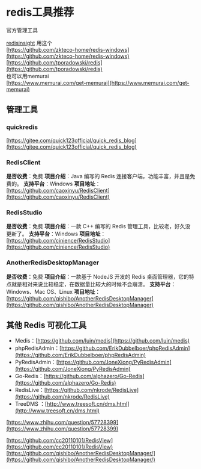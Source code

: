 # redis工具推荐

官方管理工具

[redisinsight](https://download.redisinsight.redis.com/latest/RedisInsight-v2-win-installer.exe)
用这个  
[https://github.com/zkteco-home/redis-windows](https://github.com/zkteco-home/redis-windows)  
[https://github.com/tporadowski/redis](https://github.com/tporadowski/redis)  
也可以用memurai  
[https://www.memurai.com/get-memurai](https://www.memurai.com/get-memurai)  

## 管理工具

### quickredis

[https://gitee.com/quick123official/quick_redis_blog](https://gitee.com/quick123official/quick_redis_blog)

### RedisClient

**是否收费**：免费
**项目介绍**：Java 编写的 Redis 连接客户端，功能丰富，并且是免费的。
**支持平台**：Windows
**项目地址**：[https://github.com/caoxinyu/RedisClient](https://github.com/caoxinyu/RedisClient)

### RedisStudio

**是否收费**：免费
**项目介绍**：一款 C++ 编写的 Redis 管理工具，比较老，好久没更新了。
**支持平台**：Windows
**项目地址**：[https://github.com/cinience/RedisStudio](https://github.com/cinience/RedisStudio)

### AnotherRedisDesktopManager

**是否收费**：免费
**项目介绍**：一款基于 NodeJS 开发的 Redis 桌面管理器，它的特点就是相对来说比较稳定，在数据量比较大的时候不会崩溃。
**支持平台**：Windows、Mac OS、Linux
**项目地址**：[https://github.com/qishibo/AnotherRedisDesktopManager](https://github.com/qishibo/AnotherRedisDesktopManager)

## 其他 Redis 可视化工具

- Medis：[https://github.com/luin/medis](https://github.com/luin/medis)
- phpRedisAdmin：[https://github.com/ErikDubbelboer/phpRedisAdmin](https://github.com/ErikDubbelboer/phpRedisAdmin)
- PyRedisAdmin：[https://github.com/JoneXiong/PyRedisAdmin](https://github.com/JoneXiong/PyRedisAdmin)
- Go-Redis：[https://github.com/alphazero/Go-Redis](https://github.com/alphazero/Go-Redis)
- RedisLive：[https://github.com/nkrode/RedisLive](https://github.com/nkrode/RedisLive)
- TreeDMS ：[http://www.treesoft.cn/dms.html](http://www.treesoft.cn/dms.html)

[https://www.zhihu.com/question/57728399](https://www.zhihu.com/question/57728399)

[https://github.com/cc20110101/RedisView](https://github.com/cc20110101/RedisView)
[https://github.com/qishibo/AnotherRedisDesktopManager/](https://github.com/qishibo/AnotherRedisDesktopManager/)
